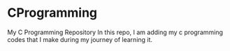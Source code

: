 # CProgramming
My C Programming Repository
In this repo, I am adding my c programming codes that I make during my journey of learning it.